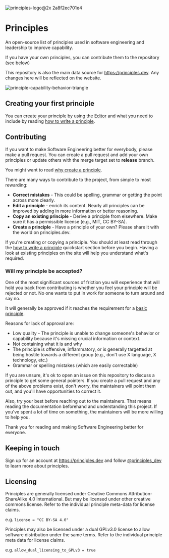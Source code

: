 ![principles-logo@2x 2a8f2ec701e4](https://user-images.githubusercontent.com/610638/124029515-2370be80-d9ed-11eb-97e4-d20e54b51423.png) 
# Principles 

An open-source list of principles used in software engineering and leadership to improve capability. 

If you have your own principles, you can contribute them to the repository (see below)

This repository is also the main data source for https://principles.dev. Any changes here will be reflected on the website.

![principle-capability-behavior-triangle](https://user-images.githubusercontent.com/610638/128890485-44f2838d-aa28-41df-be31-8b2fe5bbb2d4.jpg)



## Creating your first principle

You can create your principle by using the [Editor](https://principles.dev/editor/) and what you need to include by reading [how to write a principle](https://principles.dev/documentation/#how-to-write-a-principle_1).


## Contributing

If you want to make Software Engineering better for everybody, please make a pull request. You can create a pull request and add your own principles or update others with the merge target set to **release** branch.

You might want to read [why create a principle](https://principles.dev/why-create-principle/).

There are many ways to contribute to the project, from simple to most rewarding: 

* **Correct mistakes** -  This could be spelling, grammar or getting the point across more clearly.
* **Edit a principle** - enrich its content. Nearly all principles can be improved by adding in more information or better reasoning.
* **Copy an existing principle** - Derive a principle from elsewhere. Make sure it has a permissible license (e.g., MIT, CC BY-SA).
* **Create a principle** - Have a principle of your own? Please share it with the world on principles.dev. 

If you're creating or copying a principle. You should at least read through the [how to write a principle](https://principles.dev/documentation/) quickstart section before you begin. Having a look at existing principles on the site will help you understand what's required.

### Will my principle be accepted?

One of the most significant sources of friction you will experience that will hold you back from contributing is whether you feel your principle will be rejected or not. No one wants to put in work for someone to turn around and say no. 

It will generally be approved if it reaches the requirement for a [basic principle](https://principles.dev/documentation/#quickstart-writing-your-first-principle). 

Reasons for lack of approval are:

* Low quality - The principle is unable to change someone's behavior or capability because it's missing crucial information or context.
* Not containing what it is and why
* The principle is offensive, inflammatory, or is generally targetted at being hostile towards a different group (e.g., don't use X language, X technology, etc.)
* Grammar or spelling mistakes (which are easily correctable)

If you are unsure, it's ok to open an issue on this repository to discuss a principle to get some general pointers. If you create a pull request and any of the above problems exist, don't worry, the maintainers will point them out, and you'll have opportunities to correct it. 

Also, try your best before reaching out to the maintainers. That means reading the documentation beforehand and understanding this project. If you've spent a lot of time on something, the maintainers will be more willing to help you.

Thank you for reading and making Software Engineering better for everyone.


## Keeping in touch

Sign up for an account at https://principles.dev and follow [@principles_dev](https://twitter.com/principles_dev) to learn more about principles.

## Licensing


Principles are generally licensed under Creative Commons Attribution-ShareAlike 4.0 International. But may be licensed under other creative commons license. Refer to the individual principle meta-data for license claims.

e.g. ```license = "CC BY-SA 4.0"```

Principles may also be licensed under a dual GPLv3.0 license to allow software distribution under the same terms. Refer to the individual principle meta data for license claims.

e.g. ```allow_dual_licensing_to_GPLv3 = true```
